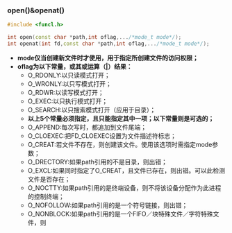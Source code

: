 ### open()&openat()
```c++
#include <funcl.h>

int open(const char *path,int oflag,.../*mode_t mode*/);
int openat(int fd,const char *path,int oflag,.../*mode_t mode*/);
```
* **mode仅当创建新文件时才使用，用于指定所创建文件的访问权限；**
* **oflag为以下常量，或其或运算（|）结果：**
  * O_RDONLY:以只读模式打开；
  * O_WRONLY:以只写模式打开；
  * O_RDWR:以读写模式打开；
  * O_EXEC:以只执行模式打开；
  * O_SEARCH:以只搜索模式打开（应用于目录）；
  * **以上5个常量必须指定，且只能指定其中一项；以下常量则是可选的；**
  * O_APPEND:每次写时，都追加到文件尾端；
  * O_CLOEXEC:把FD_CLOEXEC设置为文件描述符标志；
  * O_CREAT:若文件不存在，则创建该文件。使用该选项时需指定mode参数；
  * O_DRECTORY:如果path引用的不是目录，则出错；
  * O_EXCL:如果同时指定了O_CREAT，且文件已存在，则出错。可以此检测文件是否存在；
  * O_NOCTTY:如果path引用的是终端设备，则不将该设备分配作为此进程的控制终端；
  * O_NOFOLLOW:如果path引用的是一个符号链接，则出错；
  * O_NONBLOCK:如果path引用的是一个FIFO／块特殊文件／字符特殊文件，则
